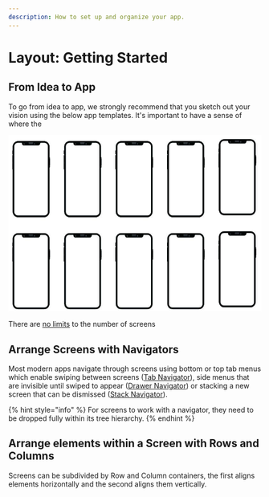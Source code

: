 ```yaml
---
description: How to set up and organize your app.
---
```


# Layout: Getting Started

## From Idea to App 

To go from idea to app, we strongly recommend that you sketch out your vision using the below app templates. It's important to have a sense of where the 

![](.gitbook/assets/image%20%2819%29.png)

There are [no limits](https://thunkable.gitbook.io/thunkable-docs/~/edit/primary/thunkable-cross-platform/2-create/app-limits) to the number of screens

## Arrange Screens with Navigators

Most modern apps navigate through screens using bottom or top tab menus which enable swiping between screens \([Tab Navigator](tab-navigator.md)\), side menus that are invisible until swiped to appear \([Drawer Navigator](drawer-navigator.md)\) or stacking a new screen that can be dismissed \([Stack Navigator](stack-navigator.md)\).

{% hint style="info" %}
For screens to work with a navigator, they need to be dropped fully within its tree hierarchy.
{% endhint %}

## Arrange elements within a Screen with Rows and Columns

Screens can be subdivided by Row and Column containers, the first aligns elements horizontally and the second aligns them vertically.

